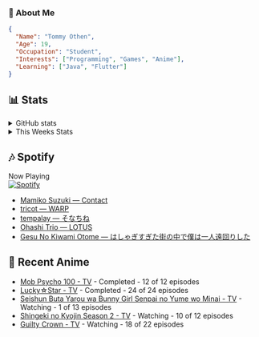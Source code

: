 ### 👋 About Me
```json
{
  "Name": "Tommy Othen",
  "Age": 19,
  "Occupation": "Student",
  "Interests": ["Programming", "Games", "Anime"],
  "Learning": ["Java", "Flutter"]
}
```

## 📊 Stats
<details>
  <summary>GitHub stats</summary>
  <a href="https://github.com/anuraghazra/github-readme-stats">
    <img src="https://github-readme-stats.vercel.app/api?username=DaSushiAsian&show_icons=true&count_private=true&hide=prs,issues">
  </a>
</details>

<details>
  <summary>This Weeks Stats</summary>
  <a href="https://github.com/anuraghazra/github-readme-stats">
    <img src="https://github-readme-stats.vercel.app/api/wakatime?username=DaSushiAsian&cache_seconds=1800&custom_title=Top Languages">
  </a>
</details>

## 🎶 Spotify
Now Playing\
[![Spotify](https://novatorem-dasushiasian.vercel.app/api/spotify)](https://open.spotify.com/user/g90805640970)
<!-- LASTFM:START -->
* [Mamiko Suzuki — Contact](https://www.last.fm/music/Mamiko+Suzuki/_/Contact)
* [tricot — WARP](https://www.last.fm/music/tricot/_/WARP)
* [tempalay — そなちね](https://www.last.fm/music/tempalay/_/%E3%81%9D%E3%81%AA%E3%81%A1%E3%81%AD)
* [Ohashi Trio — LOTUS](https://www.last.fm/music/Ohashi+Trio/_/LOTUS)
* [Gesu No Kiwami Otome — はしゃぎすぎた街の中で僕は一人遠回りした](https://www.last.fm/music/Gesu+No+Kiwami+Otome/_/%E3%81%AF%E3%81%97%E3%82%83%E3%81%8E%E3%81%99%E3%81%8E%E3%81%9F%E8%A1%97%E3%81%AE%E4%B8%AD%E3%81%A7%E5%83%95%E3%81%AF%E4%B8%80%E4%BA%BA%E9%81%A0%E5%9B%9E%E3%82%8A%E3%81%97%E3%81%9F)<!-- LASTFM:END -->

## 🗻 Recent Anime
<!-- ANIME-LIST:START -->
* [Mob Psycho 100 - TV](https://myanimelist.net/anime/32182/Mob_Psycho_100) - Completed - 12 of 12 episodes
* [Lucky☆Star - TV](https://myanimelist.net/anime/1887/Lucky☆Star) - Completed - 24 of 24 episodes
* [Seishun Buta Yarou wa Bunny Girl Senpai no Yume wo Minai - TV](https://myanimelist.net/anime/37450/Seishun_Buta_Yarou_wa_Bunny_Girl_Senpai_no_Yume_wo_Minai) - Watching - 1 of 13 episodes
* [Shingeki no Kyojin Season 2 - TV](https://myanimelist.net/anime/25777/Shingeki_no_Kyojin_Season_2) - Watching - 10 of 12 episodes
* [Guilty Crown - TV](https://myanimelist.net/anime/10793/Guilty_Crown) - Watching - 18 of 22 episodes<!-- ANIME-LIST:END -->
